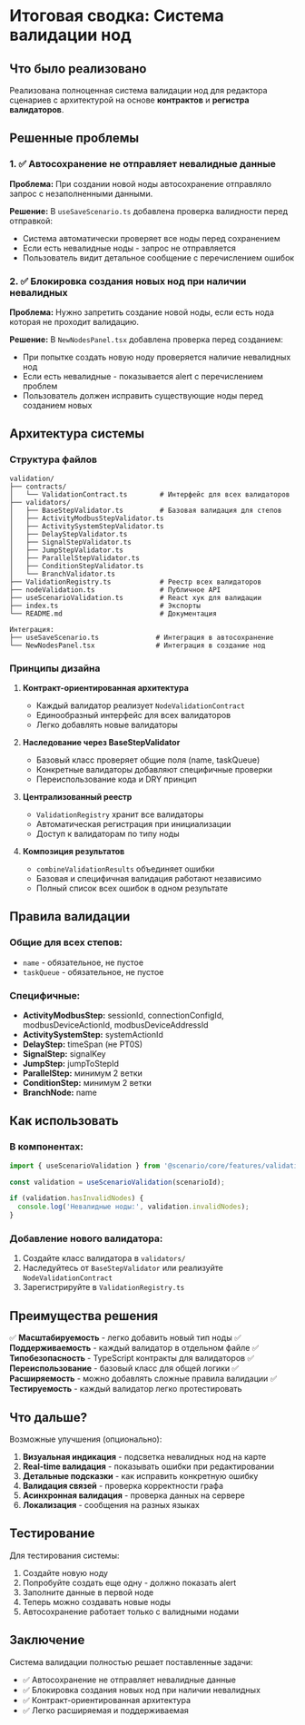 # Итоговая сводка: Система валидации нод

## Что было реализовано

Реализована полноценная система валидации нод для редактора сценариев с архитектурой на основе **контрактов** и **регистра валидаторов**.

## Решенные проблемы

### 1. ✅ Автосохранение не отправляет невалидные данные
**Проблема:** При создании новой ноды автосохранение отправляло запрос с незаполненными данными.

**Решение:** В `useSaveScenario.ts` добавлена проверка валидности перед отправкой:
- Система автоматически проверяет все ноды перед сохранением
- Если есть невалидные ноды - запрос не отправляется
- Пользователь видит детальное сообщение с перечислением ошибок

### 2. ✅ Блокировка создания новых нод при наличии невалидных
**Проблема:** Нужно запретить создание новой ноды, если есть нода которая не проходит валидацию.

**Решение:** В `NewNodesPanel.tsx` добавлена проверка перед созданием:
- При попытке создать новую ноду проверяется наличие невалидных нод
- Если есть невалидные - показывается alert с перечислением проблем
- Пользователь должен исправить существующие ноды перед созданием новых

## Архитектура системы

### Структура файлов

```
validation/
├── contracts/
│   └── ValidationContract.ts        # Интерфейс для всех валидаторов
├── validators/
│   ├── BaseStepValidator.ts         # Базовая валидация для степов
│   ├── ActivityModbusStepValidator.ts
│   ├── ActivitySystemStepValidator.ts
│   ├── DelayStepValidator.ts
│   ├── SignalStepValidator.ts
│   ├── JumpStepValidator.ts
│   ├── ParallelStepValidator.ts
│   ├── ConditionStepValidator.ts
│   └── BranchValidator.ts
├── ValidationRegistry.ts            # Реестр всех валидаторов
├── nodeValidation.ts                # Публичное API
├── useScenarioValidation.ts         # React хук для валидации
├── index.ts                         # Экспорты
└── README.md                        # Документация

Интеграция:
├── useSaveScenario.ts              # Интеграция в автосохранение
└── NewNodesPanel.tsx               # Интеграция в создание нод
```

### Принципы дизайна

1. **Контракт-ориентированная архитектура**
   - Каждый валидатор реализует `NodeValidationContract`
   - Единообразный интерфейс для всех валидаторов
   - Легко добавлять новые валидаторы

2. **Наследование через BaseStepValidator**
   - Базовый класс проверяет общие поля (name, taskQueue)
   - Конкретные валидаторы добавляют специфичные проверки
   - Переиспользование кода и DRY принцип

3. **Централизованный реестр**
   - `ValidationRegistry` хранит все валидаторы
   - Автоматическая регистрация при инициализации
   - Доступ к валидаторам по типу ноды

4. **Композиция результатов**
   - `combineValidationResults` объединяет ошибки
   - Базовая и специфичная валидация работают независимо
   - Полный список всех ошибок в одном результате

## Правила валидации

### Общие для всех степов:
- `name` - обязательное, не пустое
- `taskQueue` - обязательное, не пустое

### Специфичные:
- **ActivityModbusStep:** sessionId, connectionConfigId, modbusDeviceActionId, modbusDeviceAddressId
- **ActivitySystemStep:** systemActionId
- **DelayStep:** timeSpan (не PT0S)
- **SignalStep:** signalKey
- **JumpStep:** jumpToStepId
- **ParallelStep:** минимум 2 ветки
- **ConditionStep:** минимум 2 ветки
- **BranchNode:** name

## Как использовать

### В компонентах:

```typescript
import { useScenarioValidation } from '@scenario/core/features/validation';

const validation = useScenarioValidation(scenarioId);

if (validation.hasInvalidNodes) {
  console.log('Невалидные ноды:', validation.invalidNodes);
}
```

### Добавление нового валидатора:

1. Создайте класс валидатора в `validators/`
2. Наследуйтесь от `BaseStepValidator` или реализуйте `NodeValidationContract`
3. Зарегистрируйте в `ValidationRegistry.ts`

## Преимущества решения

✅ **Масштабируемость** - легко добавить новый тип ноды
✅ **Поддерживаемость** - каждый валидатор в отдельном файле
✅ **Типобезопасность** - TypeScript контракты для валидаторов
✅ **Переиспользование** - базовый класс для общей логики
✅ **Расширяемость** - можно добавлять сложные правила валидации
✅ **Тестируемость** - каждый валидатор легко протестировать

## Что дальше?

Возможные улучшения (опционально):

1. **Визуальная индикация** - подсветка невалидных нод на карте
2. **Real-time валидация** - показывать ошибки при редактировании
3. **Детальные подсказки** - как исправить конкретную ошибку
4. **Валидация связей** - проверка корректности графа
5. **Асинхронная валидация** - проверка данных на сервере
6. **Локализация** - сообщения на разных языках

## Тестирование

Для тестирования системы:

1. Создайте новую ноду
2. Попробуйте создать еще одну - должно показать alert
3. Заполните данные в первой ноде
4. Теперь можно создавать новые ноды
5. Автосохранение работает только с валидными нодами

## Заключение

Система валидации полностью решает поставленные задачи:
- ✅ Автосохранение не отправляет невалидные данные
- ✅ Блокировка создания новых нод при наличии невалидных
- ✅ Контракт-ориентированная архитектура
- ✅ Легко расширяемая и поддерживаемая
